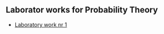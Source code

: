 ## Laborator works for Probability Theory

- [Laboratory work nr 1](https://github.com/sergiu-terman/labs/tree/master/tpi/lab1)
